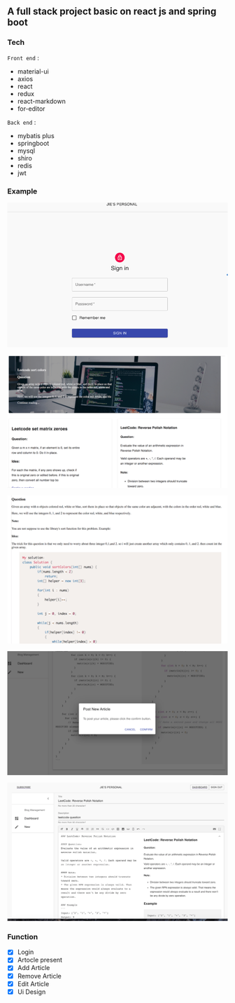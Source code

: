 ## A full stack project basic on react js and spring boot

### Tech

`Front end` : 
* material-ui
* axios
* react
* redux
* react-markdown
* for-editor

`Back end` : 
* mybatis plus
* springboot
* mysql
* shiro
* redis
* jwt


### Example

<p align="center">
	<a><img src="/client/src/img/login.png"></a>
</p>
<p align="center">
	<a><img src="/client/src/img/blog.png"></a>
</p>
<p align="center">
	<a><img src="/client/src/img/present.png"></a>
</p>
<p align="center">
	<a><img src="/client/src/img/post.png"></a>
</p>
<p align="center">
	<a><img src="/client/src/img/edit.png"></a>
</p>


### Function
* [x] Login
* [x] Artocle present
* [x] Add Article
* [x] Remove Article
* [x] Edit Article
* [x] Ui Design
